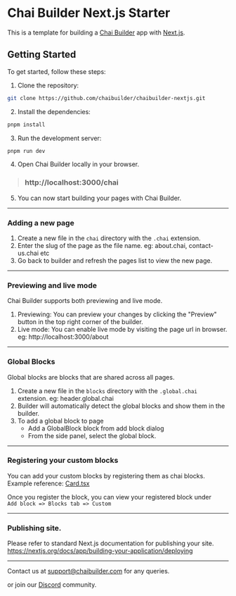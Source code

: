 # Chai Builder Next.js Starter 

This is a template for building a [Chai Builder](https://chaibuilder.com) app with [Next.js](https://nextjs.org/).

## Getting Started

To get started, follow these steps:

1. Clone the repository:

```bash
git clone https://github.com/chaibuilder/chaibuilder-nextjs.git
```

2. Install the dependencies:

```bash
pnpm install
```

3. Run the development server:

```bash
pnpm run dev
```

4. Open Chai Builder locally in your browser. 
> ### http://localhost:3000/chai

5. You can now start building your pages with Chai Builder.

---
### Adding a new page

1. Create a new file in the `chai` directory with the `.chai` extension.
2. Enter the slug of the page as the file name. eg: about.chai, contact-us.chai etc
3. Go back to builder and refresh the pages list to view the new page.

---
### Previewing and live mode

Chai Builder supports both previewing and live mode.
1. Previewing: You can preview your changes by clicking the "Preview" button in the top right corner of the builder.
2. Live mode: You can enable live mode by visiting the page url in browser. eg: http://localhost:3000/about


---
### Global Blocks

Global blocks are blocks that are shared across all pages.

1. Create a new file in the `blocks` directory with the `.global.chai` extension. eg: header.global.chai
2. Builder will automatically detect the global blocks and show them in the builder.
3. To add a global block to page
   - Add a GlobalBlock block from add block dialog
   - From the side panel, select the global block.

---
### Registering your custom blocks

You can add your custom blocks by registering them as chai blocks. 
Example reference: [Card.tsx](blocks/Card.tsx)

Once you register the block, you can view your registered block under <br />
`Add block => Blocks tab => Custom`


---
### Publishing site.

Please refer to standard Next.js documentation for publishing your site.
https://nextjs.org/docs/app/building-your-application/deploying

---

Contact us at [support@chaibuilder.com](mailto:support@chaibuilder.com) for any queries.

or join our [Discord](https://discord.gg/czkgwX2rnD) community.

